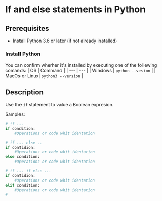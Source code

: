 # If and else statements in Python

## Prerequisites
- Install Python 3.6 or later (if not already installed)

### Install Python 
You can confirm wherher it's installed by executing one of the follewing comands:
| OS | Command |
| --- | --- |
| Windows | `python --vesion` |
| MacOs or Linux| `python3 --version` |

## Description
Use the `if` statement to value a Boolean expresion.

Samples:

```python
# if ...
if condition:
    #Operations or code whit identation

# if ... else ..
if contidion:
    #Operations or code whit identation
else condition:
    #Operations or code whit identation

# if ... if else ...
if contidion:
    #Operations or code whit identation
elif condition:
    #Operations or code whit identation
# 
```